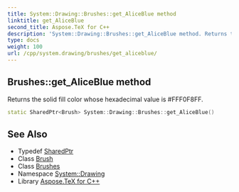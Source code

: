 ```yaml
---
title: System::Drawing::Brushes::get_AliceBlue method
linktitle: get_AliceBlue
second_title: Aspose.TeX for C++
description: 'System::Drawing::Brushes::get_AliceBlue method. Returns the solid fill color whose hexadecimal value is #FFF0F8FF in C++.'
type: docs
weight: 100
url: /cpp/system.drawing/brushes/get_aliceblue/
---
```

## Brushes::get_AliceBlue method


Returns the solid fill color whose hexadecimal value is #FFF0F8FF.

```cpp
static SharedPtr<Brush> System::Drawing::Brushes::get_AliceBlue()
```

## See Also

* Typedef [SharedPtr](../../../system/sharedptr/)
* Class [Brush](../../brush/)
* Class [Brushes](../)
* Namespace [System::Drawing](../../)
* Library [Aspose.TeX for C++](../../../)
